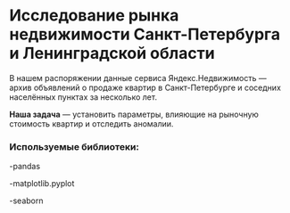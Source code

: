 # Исследование рынка недвижимости Санкт-Петербурга и Ленинградской области
В нашем распоряжении данные сервиса Яндекс.Недвижимость — архив объявлений о продаже квартир в Санкт-Петербурге и соседних населённых пунктах за несколько лет.

**Наша задача** — установить параметры, влияющие на рыночную стоимость квартир и отследить аномалии.

### Используемые библиотеки:
-pandas

-matplotlib.pyplot

-seaborn
